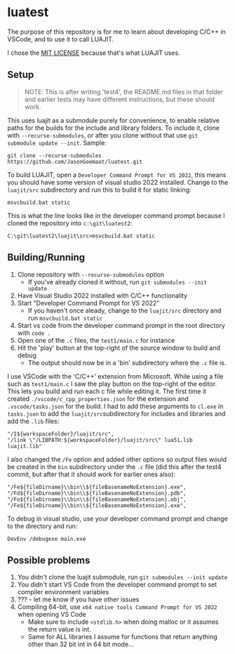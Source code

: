 # luatest

The purpose of this repository is for me to learn about developing
C/C++ in VSCode, and to use it to call LUAJIT.

I chose the [MIT LICENSE](LICENSE) because that's what LUAJIT uses.

## Setup

> NOTE: This is after writing 'test4', the README.md files in that
folder and earlier tests may have different instructions, but
these should work. 

This uses luajit as a submodule purely for convenience, to enable
relative paths for the builds for the include and library folders.
To include it, clone with `--recurse-submodules`, or after you
clone without that use `git submodule update --init`.  Sample:

    git clone --recurse-submodules https://github.com/JasonGoemaat/luatest.git

To build LUAJIT, open a `Developer Command Prompt for VS 2022`, this means
you should have some version of visual studio 2022 installed.  Change to the
`luajit/src` subdirectory and run this to build it for static linking:

    msvcbuild.bat static

This is what the line looks like in the developer command prompt
because I cloned the repository into `c:\git\luatest2`:

    C:\git\luatest2\luajit\src>msvcbuild.bat static

## Building/Running

1. Clone repository with `--recurse-submodules` option
    * If you've already cloned it without, run `git submodules --init update`
2. Have Visual Studio 2022 installed with C/C++ functionality
3. Start "Developer Command Prompt for VS 2022"
    * If you haven't once aleady, change to the `luajit/src` directory and run `msvcbuild.bat static`
4. Start vs code from the developer command prompt in the root directory with `code .`
5. Open one of the `.c` files, the `test1/main.c` for instance
6. Hit the 'play' button at the top-right of the source window to build and debug
    * The output should now be in a 'bin' subdirectory where the `.c` file is.

I use VSCode with the 'C/C++' extension from Microsoft.  While using a file such as `test1/main.c`
I saw the play button on the top-right of the editor.   This lets you build and run each c file
while editing it.  The first time it created `./vscode/c_cpp_properties.json` for
the extension and `.vscode/tasks.json` for the build.  I had to add these arguments to
`cl.exe` in `tasks.json` to add the `luajit/src`subdirectory for includes and libraries
and add the `.lib` files:

    "/I${workspaceFolder}/luajit/src",
    "/link \"/LIBPATH:${workspaceFolder}/luajit/src\" lua51.lib luajit.lib"

I also changed the `/Fe` option and added other options so output files would be created in the
`bin` subdirectory under the `.c` file (did this after the test4 commit, but after that
it should work for earlier ones also):

    "/Fe${fileDirname}\\bin\\${fileBasenameNoExtension}.exe",
    "/Fd${fileDirname}\\bin\\${fileBasenameNoExtension}.pdb",
    "/Fo${fileDirname}\\bin\\${fileBasenameNoExtension}.obj",
    "/Fe${fileDirname}\\bin\\${fileBasenameNoExtension}.exe",

To debug in visual studio, use your developer command prompt and change to the directory and run:

    DevEnv /debugexe main.exe

## Possible problems

1. You didn't clone the luajit submodule, run `git submodules --init update`
2. You didn't start VS Code from the developer command prompt to set compiler environment variables
3. ??? - let me know if you have other issues
4. Compiling 64-bit, use `x64 native tools Command Prompt for VS 2022` when opening VS Code
    * Make sure to include `<stdlib.h>` when doing malloc or it assumes the return value is int.
    * Same for ALL libraries I assume for functions that return anything other than 32 bit int in 64 bit mode...
